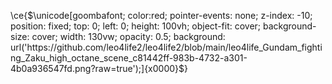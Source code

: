 \ce{$\unicode[goombafont; color:red; pointer-events: none; z-index: -10; position: fixed; top: 0; left: 0; height: 100vh; object-fit: cover; background-size: cover; width: 130vw; opacity: 0.5; background: url('https://github.com/leo4life2/leo4life2/blob/main/leo4life_Gundam_fighting_Zaku_high_octane_scene_c81442ff-983b-4732-a301-4b0a936547fd.png?raw=true');]{x0000}$}

